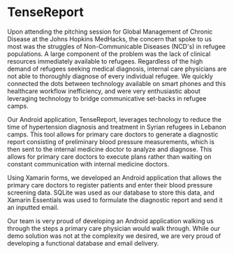 # TenseReport

Upon attending the pitching session for Global Management of Chronic Disease at the Johns Hopkins MedHacks, the concern that spoke to us most was the struggles of Non-Communicable Diseases (NCD's) in refugee populations. A large component of the problem was the lack of clinical resources immediately available to refugees. Regardless of the high demand of refugees seeking medical diagnosis, internal care physicians are not able to thoroughly diagnose of every individual refugee. We quickly connected the dots between technology available on smart phones and this healthcare workflow inefficiency, and were very enthusiastic about leveraging technology to bridge communicative set-backs in refugee camps.

Our Android application, TenseReport, leverages technology to reduce the time of hypertension diagnosis and treatment in Syrian refugees in Lebanon camps. This tool allows for primary care doctors to generate a diagnostic report consisting of preliminary blood pressure measurements, which is then sent to the internal medicine doctor to analyze and diagnose. This allows for primary care doctors to execute plans rather than waiting on constant communication with internal medicine doctors.

Using Xamarin forms, we developed an Android application that allows the primary care doctors to register patients and enter their blood pressure screening data. SQLite was used as our database to store this data, and Xamarin Essentials was used to formulate the diagnostic report and send it an inputted email.

Our team is very proud of developing an Android application walking us through the steps a primary care physician would walk through. While our demo solution was not at the complexity we desired, we are very proud of developing a functional database and email delivery.
